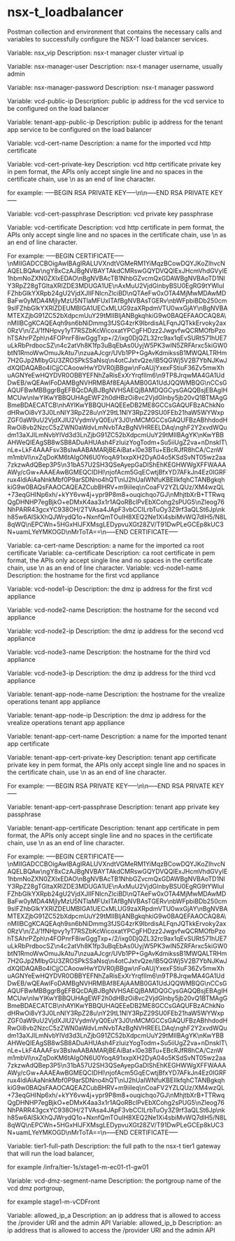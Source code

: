 # nsx-t_loadbalancer
Postman collection and environment that contains the necessary calls and variables to successfully configure the NSX-T load balancer services.

Variable: nsx_vip	Description: nsx-t manager cluster virtual ip

Variable: nsx-manager-user	Description: nsx-t manager username, usually admin

Variable: nsx-manager-password	Description: nsx-t manager password

Variable: vcd-public-ip	Description: public ip address for the vcd service to be configured on the load balancer

Variable: tenant-app-public-ip	Description: public ip address for the tenant app service to be configured on the load balancer

Variable: vcd-cert-name	Description: a name for the imported vcd http certificate

Variable: vcd-cert-private-key	Description: vcd http certificate private key in pem format, the APIs only accept single line and no spaces in the certificate chain, use \n as an end of line character.

for example: —–BEGIN RSA PRIVATE KEY—–\n<private key>\n—–END RSA PRIVATE KEY—–
  
Variable: vcd-cert-passphrase	Description: vcd private key passphrase

Variable: vcd-certificate	Description: vcd http certificate in pem format, the APIs only accept single line and no spaces in the certificate chain, use \n as an end of line character.

For example: —–BEGIN CERTIFICATE—–\nMIIGADCCBOigAwIBAgIRALUVXndtVGMeRM1YiMqzBCowDQYJKoZIhvcNAQELBQAw\ngY8xCzAJBgNVBAYTAkdCMRswGQYDVQQIExJHcmVhdGVyIE1hbmNoZXN0ZXIxEDAO\nBgNVBAcTB1NhbGZvcmQxGDAWBgNVBAoTD1NlY3RpZ28gTGltaXRlZDE3MDUGA1UE\nAxMuU2VjdGlnbyBSU0EgRG9tYWluIFZhbGlkYXRpb24gU2VjdXJlIFNlcnZlciBD\nQTAeFw0xOTA4MjMwMDAwMDBaFw0yMDA4MjIyMzU5NTlaMFUxITAfBgNVBAsTGERv\nbWFpbiBDb250cm9sIFZhbGlkYXRlZDEUMBIGA1UECxMLUG9zaXRpdmVTU0wxGjAY\nBgNVBAMTEXZjbG91ZC52bXdpcmUuY29tMIIBIjANBgkqhkiG9w0BAQEFAAOCAQ8A\nMIIBCgKCAQEAqh9sn6bNiDmmg3fJSG4zrK9IbrdisALFqnJQTkkErvoky2ax0RzV\n/ZJ/1fNHpvy1yT7RSZbKcWicoxatYPCgFHDzz2JwgvfwQCRMOfbPzohTSAhrPZph\n4FOPnrF8iwGggTxp+/2/ixg0DjQZL32rc9ax1qEvSURt571hUE7uLkRbPrdbocSZ\n4c2atVh8K1fp3uBqEbAs0UyjW5PK3wIN5ZRFArxc5kiGW0btN1RmoWwOmuJkAtu7\nzuaAJcgr/UVb1PP+GgAvKdmikssB1MWQALTRHm7H2GJp2MlbyGU3ZROSPkSSaNsq\n4otCJxtvQze/lB5QGWj5V2B7YbNJKwJdXQIDAQABo4ICjjCCAoowHwYDVR0jBBgw\nFoAUjYxexFStiuF36Zv5mwXhuAGNYeEwHQYDVR0OBBYEFNhZaRisExXrYrqfIIm6\n9TP8JrqwMA4GA1UdDwEB/wQEAwIFoDAMBgNVHRMBAf8EAjAAMB0GA1UdJQQWMBQG\nCCsGAQUFBwMBBggrBgEFBQcDAjBJBgNVHSAEQjBAMDQGCysGAQQBsjEBAgIHMCUw\nIwYIKwYBBQUHAgEWF2h0dHBzOi8vc2VjdGlnby5jb20vQ1BTMAgGBmeBDAECATCB\nhAYIKwYBBQUHAQEEeDB2ME8GCCsGAQUFBzAChkNodHRwOi8vY3J0LnNlY3RpZ28u\nY29tL1NlY3RpZ29SU0FEb21haW5WYWxpZGF0aW9uU2VjdXJlU2VydmVyQ0EuY3J0\nMCMGCCsGAQUFBzABhhdodHRwOi8vb2NzcC5zZWN0aWdvLmNvbTAzBgNVHREELDAq\nghF2Y2xvdWQudm13aXJlLmNvbYIVd3d3LnZjbG91ZC52bXdpcmUuY29tMIIBAgYK\nKwYBBAHWeQIEAgSB8wSB8ADuAHUAsh4FzIuizYogTodm+Su5iiUgZ2va+nDnsklT\nLe+LkF4AAAFsv3BsIwAABAMARjBEAiBat+l0e3BTu+EBcRJfR8hCA/CznWm1mbVl\nxZqDoKM6tAIgON6U0YoqA91xxpXH2DyA04o5KSdSvNT05wz2aa7zkzwAdQBep3P5\n31bA57U2SH3QSeAyepGaDIShEhKEGHWWgXFFWAAAAWy/cGw+AAAEAwBGMEQCIDHl\njofAcm5GqECwtjBfxYD7AFkJn4Ez0IGRFrux4ldiAiAaNnkMbf0P9arSDNno4hQT\nIJ2hUaIWNfuKBEIIkfqhCTANBgkqhkiG9w0BAQsFAAOCAQEAZCubBHRV+m9iiIeq\nCoaFV2YZLQUz/XM4wzQL+73eqGHINp6xh/+kYY6vw4j+ypr9P8m8+ouqichqo7GJ\nMhjtbXrB+TTRwqQgDHNHP7egBjkO+eDMxK4aa3x1r1AQoRBclPvEbXCohg2sPUG5\nZleog76NhPARR43gcxYC938OH/2TVAsa4JApF3vbCCILrbTuOy3Z9rf3aQLSt6Jp\nkh85w6AlSkXhQJWrydQ1o+NxnfQmTOuIH8XEQ2Ne1Xi4sbiMvWQ7dlH5/N8L8qWQ\nEPCWn+5HGxHIJFXMsgLEDypvuXGt28ZV/T91DwPLeGCEp8kUC3N+uamLYeYMKOGD\nMrToTA==\n—–END CERTIFICATE—–

Variable: ca-cert-name	Description: a name for the imported ca root certificate
Variable: ca-certificate	Description: ca root certificate in pem format, the APIs only accept single line and no spaces in the certificate chain, use \n as an end of line character.
Variable: vcd-node1-name	Description: the hostname for the first vcd appliance

Variable: vcd-node1-ip	Description: the dmz ip address for the first vcd appliance

Variable: vcd-node2-name	Description: the hostname for the second vcd appliance

Variable: vcd-node2-ip	Description: the dmz ip address for the second vcd appliance

Variable: vcd-node3-name	Description: the hostname for the third vcd appliance

Variable: vcd-node3-ip	Description: the dmz ip address for the third vcd appliance

Variable: tenant-app-node-name	Description: the hostname for the vrealize operations tenant app appliance

Variable: tenant-app-node-ip	Description: the dmz ip address for the vrealize operations tenant app appliance

Variable: tenant-app-cert-name	Description: a name for the imported tenant app certificate

Variable: tenant-app-cert-private-key	Description: tenant app certificate private key in pem format, the APIs only accept single line and no spaces in the certificate chain, use \n as an end of line character.

For example: —–BEGIN RSA PRIVATE KEY—–\n<private key>\n—–END RSA PRIVATE KEY—–

Variable: tenant-app-cert-passphrase	Description: tenant app private key passphrase

Variable: tenant-app-certificate	Description: tenant app certificate in pem format, the APIs only accept single line and no spaces in the certificate chain, use \n as an end of line character.

For example: —–BEGIN CERTIFICATE—–\nMIIGADCCBOigAwIBAgIRALUVXndtVGMeRM1YiMqzBCowDQYJKoZIhvcNAQELBQAw\ngY8xCzAJBgNVBAYTAkdCMRswGQYDVQQIExJHcmVhdGVyIE1hbmNoZXN0ZXIxEDAO\nBgNVBAcTB1NhbGZvcmQxGDAWBgNVBAoTD1NlY3RpZ28gTGltaXRlZDE3MDUGA1UE\nAxMuU2VjdGlnbyBSU0EgRG9tYWluIFZhbGlkYXRpb24gU2VjdXJlIFNlcnZlciBD\nQTAeFw0xOTA4MjMwMDAwMDBaFw0yMDA4MjIyMzU5NTlaMFUxITAfBgNVBAsTGERv\nbWFpbiBDb250cm9sIFZhbGlkYXRlZDEUMBIGA1UECxMLUG9zaXRpdmVTU0wxGjAY\nBgNVBAMTEXZjbG91ZC52bXdpcmUuY29tMIIBIjANBgkqhkiG9w0BAQEFAAOCAQ8A\nMIIBCgKCAQEAqh9sn6bNiDmmg3fJSG4zrK9IbrdisALFqnJQTkkErvoky2ax0RzV\n/ZJ/1fNHpvy1yT7RSZbKcWicoxatYPCgFHDzz2JwgvfwQCRMOfbPzohTSAhrPZph\n4FOPnrF8iwGggTxp+/2/ixg0DjQZL32rc9ax1qEvSURt571hUE7uLkRbPrdbocSZ\n4c2atVh8K1fp3uBqEbAs0UyjW5PK3wIN5ZRFArxc5kiGW0btN1RmoWwOmuJkAtu7\nzuaAJcgr/UVb1PP+GgAvKdmikssB1MWQALTRHm7H2GJp2MlbyGU3ZROSPkSSaNsq\n4otCJxtvQze/lB5QGWj5V2B7YbNJKwJdXQIDAQABo4ICjjCCAoowHwYDVR0jBBgw\nFoAUjYxexFStiuF36Zv5mwXhuAGNYeEwHQYDVR0OBBYEFNhZaRisExXrYrqfIIm6\n9TP8JrqwMA4GA1UdDwEB/wQEAwIFoDAMBgNVHRMBAf8EAjAAMB0GA1UdJQQWMBQG\nCCsGAQUFBwMBBggrBgEFBQcDAjBJBgNVHSAEQjBAMDQGCysGAQQBsjEBAgIHMCUw\nIwYIKwYBBQUHAgEWF2h0dHBzOi8vc2VjdGlnby5jb20vQ1BTMAgGBmeBDAECATCB\nhAYIKwYBBQUHAQEEeDB2ME8GCCsGAQUFBzAChkNodHRwOi8vY3J0LnNlY3RpZ28u\nY29tL1NlY3RpZ29SU0FEb21haW5WYWxpZGF0aW9uU2VjdXJlU2VydmVyQ0EuY3J0\nMCMGCCsGAQUFBzABhhdodHRwOi8vb2NzcC5zZWN0aWdvLmNvbTAzBgNVHREELDAq\nghF2Y2xvdWQudm13aXJlLmNvbYIVd3d3LnZjbG91ZC52bXdpcmUuY29tMIIBAgYK\nKwYBBAHWeQIEAgSB8wSB8ADuAHUAsh4FzIuizYogTodm+Su5iiUgZ2va+nDnsklT\nLe+LkF4AAAFsv3BsIwAABAMARjBEAiBat+l0e3BTu+EBcRJfR8hCA/CznWm1mbVl\nxZqDoKM6tAIgON6U0YoqA91xxpXH2DyA04o5KSdSvNT05wz2aa7zkzwAdQBep3P5\n31bA57U2SH3QSeAyepGaDIShEhKEGHWWgXFFWAAAAWy/cGw+AAAEAwBGMEQCIDHl\njofAcm5GqECwtjBfxYD7AFkJn4Ez0IGRFrux4ldiAiAaNnkMbf0P9arSDNno4hQT\nIJ2hUaIWNfuKBEIIkfqhCTANBgkqhkiG9w0BAQsFAAOCAQEAZCubBHRV+m9iiIeq\nCoaFV2YZLQUz/XM4wzQL+73eqGHINp6xh/+kYY6vw4j+ypr9P8m8+ouqichqo7GJ\nMhjtbXrB+TTRwqQgDHNHP7egBjkO+eDMxK4aa3x1r1AQoRBclPvEbXCohg2sPUG5\nZleog76NhPARR43gcxYC938OH/2TVAsa4JApF3vbCCILrbTuOy3Z9rf3aQLSt6Jp\nkh85w6AlSkXhQJWrydQ1o+NxnfQmTOuIH8XEQ2Ne1Xi4sbiMvWQ7dlH5/N8L8qWQ\nEPCWn+5HGxHIJFXMsgLEDypvuXGt28ZV/T91DwPLeGCEp8kUC3N+uamLYeYMKOGD\nMrToTA==\n—–END CERTIFICATE—–

Variable: tier1-full-path	Description: the full path to the nsx-t tier1 gateway that will run the load balancer,

for example /infra/tier-1s/stage1-m-ec01-t1-gw01

Variable: vcd-dmz-segment-name	Description: the portgroup name of the vcd dmz portgroup,

for example stage1-m-vCDFront

Variable: allowed_ip_a	Description: an ip address that is allowed to access the /provider URI and the admin API
Variable: allowed_ip_b	Description: an ip address that is allowed to access the /provider URI and the admin API
